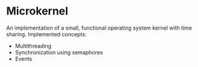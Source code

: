 # Microkernel
An implementation of a small, functional operating system kernel with time sharing.
Implemented concepts:
- Multithreading
- Synchronization using semaphores
- Events
